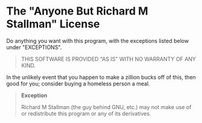 The "Anyone But Richard M Stallman" License
===========================================

Do anything you want with this program, with the exceptions listed
below under "EXCEPTIONS".

>THIS SOFTWARE IS PROVIDED "AS IS" WITH NO WARRANTY OF ANY KIND.

In the unlikely event that you happen to make a zillion bucks off of
this, then good for you; consider buying a homeless person a meal.


>**Exception**
>
>Richard M Stallman (the guy behind GNU, etc.) may not make use of or
redistribute this program or any of its derivatives.